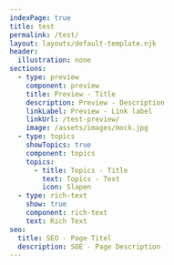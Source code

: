 ```yaml
---
indexPage: true
title: test
permalink: /test/
layout: layouts/default-template.njk
header:
  illustration: none
sections:
  - type: preview
    component: preview
    title: Preview - Title
    description: Preview - Description
    linkLabel: Preview - Link label
    linkUrl: /test-preview/
    image: /assets/images/mock.jpg
  - type: topics
    showTopics: true
    component: topics
    topics:
      - title: Topics - Title
        text: Topics - Text
        icon: Slapen
  - type: rich-text
    show: true
    component: rich-text
    text: Rich Text
seo:
  title: SEO - Page Titel
  description: SOE - Page Description
---
```


